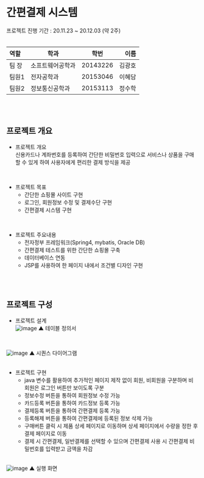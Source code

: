 # 간편결제 시스템
프로젝트 진행 기간 : 20.11.23 ~ 20.12.03 (약 2주)
<br>
<br>

| 역할 | 학과 | 학번 | 이름 |
| :- | - | :-: | -: |
| 팀 장 | 소프트웨어공학과 | 20143226 | 김광호 |
| 팀원1 | 전자공학과 | 20153046 | 이혜담 |
| 팀원2 | 정보통신공학과 | 20153113 | 정수학 |
<br>
<br>

## 프로젝트 개요
  - 프로젝트 개요  
  신용카드나 계좌번호를 등록하여 간단한 비밀번호 입력으로 서비스나 상품을 구매할 수 있게 하여 사용자에게 편리한 결제 방식을 제공  
  <br>
  
  - 프로젝트 목표  
    - 간단한 쇼핑몰 사이트 구현
    - 로그인, 회원정보 수정 및 결제수단 구현
    - 간편결제 시스템 구현  
  <br>
  
  - 프로젝트 주요내용  
    - 전자정부 프레임워크(Spring4, mybatis, Oracle DB)
    - 간편결제 테스트를 위한 간단한 쇼핑몰 구축
    - 데이터베이스 연동
    - JSP를 사용하여 한 페이지 내에서 조건별 디자인 구현
<br>
<br>

## 프로젝트 구성
  - 프로젝트 설계  
  ![image](https://user-images.githubusercontent.com/48707324/102353192-14e02e00-3fec-11eb-9281-d14eb2f979dd.png)
  ▲ 테이블 정의서
  <br>
  
  ![image](https://user-images.githubusercontent.com/48707324/102353329-3d682800-3fec-11eb-91bd-49d2c94641b7.png)
  ▲ 시퀀스 다이어그램
  <br>
  <br>
  
  - 프로젝트 구현  
    - java 변수를 활용하여 추가적인 페이지 제작 없이 회원, 비회원을 구분하며 비회원은 로그인 버튼만 보이도록 구분
    - 정보수정 버튼을 통하여 회원정보 수정 가능
    - 카드등록 버튼을 통하여 카드정보 등록 가능
    - 결제등록 버튼을 통하여 간편결제 등록 가능
    - 등록해제 버튼을 통하여 간편결제에 등록된 정보 삭제 가능
    - 구매버튼 클릭 시 제품 상세 페이지로 이동하며 상세 페이지에서 수량을 정한 후 결제 페이지로 이동
    - 결제 시 간편결제, 일반결제를 선택할 수 있으며 간편결제 사용 시 간편결제 비밀번호를 입력받고 금액을 차감
    <br>
    
  ![image](https://user-images.githubusercontent.com/48707324/102353616-a8b1fa00-3fec-11eb-8b37-cb1e964ef671.png)
  ▲ 실행 화면
<br>
<br>
